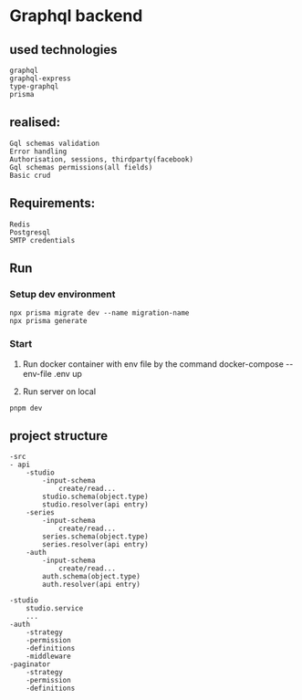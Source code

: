 # Graphql backend 

## used technologies
    graphql
    graphql-express
    type-graphql
    prisma

## realised: 
    Gql schemas validation 
    Error handling
    Authorisation, sessions, thirdparty(facebook)
    Gql schemas permissions(all fields)
    Basic crud

    
## Requirements:
	Redis
	Postgresql
	SMTP credentials

## Run

### Setup dev environment
```shell
npx prisma migrate dev --name migration-name
npx prisma generate
```


### Start 

1) Run docker container with env file by the command
docker-compose --env-file .env up 

2) Run server on local
```shell
pnpm dev
```

## project structure
    -src
	- api
        -studio
            -input-schema
                create/read... 
            studio.schema(object.type)
            studio.resolver(api entry)
        -series
            -input-schema
                create/read...
            series.schema(object.type)
            series.resolver(api entry)
        -auth 
            -input-schema
                create/read...
            auth.schema(object.type)
            auth.resolver(api entry)

    -studio
        studio.service
        ...
    -auth
        -strategy
        -permission
        -definitions
        -middleware
    -paginator
        -strategy
        -permission
        -definitions
